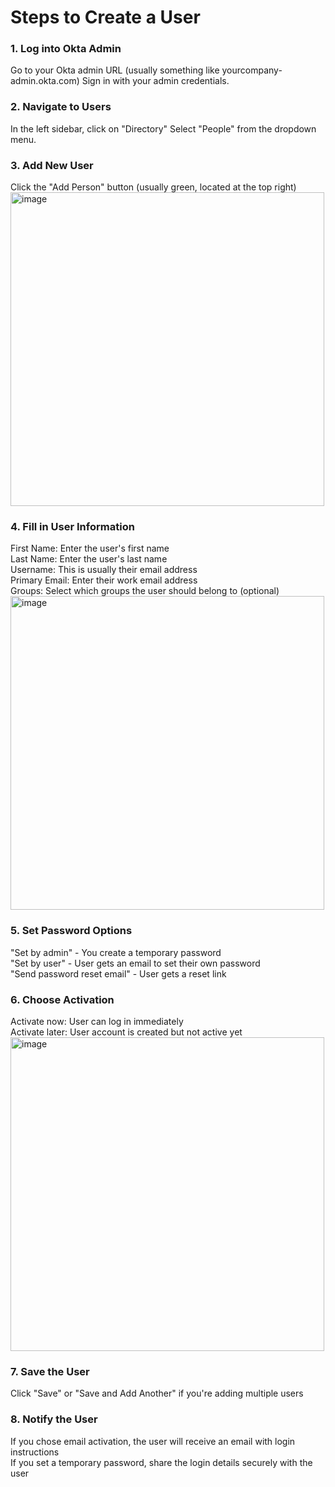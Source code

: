 # Steps to Create a User
### 1. Log into Okta Admin
Go to your Okta admin URL (usually something like yourcompany-admin.okta.com)
Sign in with your admin credentials.

### 2. Navigate to Users
In the left sidebar, click on "Directory"
Select "People" from the dropdown menu.

### 3. Add New User
Click the "Add Person" button (usually green, located at the top right)
<img width="502" height="502" alt="image" src="https://github.com/user-attachments/assets/edabf314-d854-474a-b652-90b158e32f3c" />


### 4. Fill in User Information
   
First Name: Enter the user's first name  
Last Name: Enter the user's last name  
Username: This is usually their email address  
Primary Email: Enter their work email address  
Groups: Select which groups the user should belong to (optional)  
<img width="502" height="502" alt="image" src="https://github.com/user-attachments/assets/c83ebe02-11fb-49e1-97e9-30e15fa1fd70" />

### 5. Set Password Options
"Set by admin" - You create a temporary password  
"Set by user" - User gets an email to set their own password  
"Send password reset email" - User gets a reset link  

### 6. Choose Activation
Activate now: User can log in immediately  
Activate later: User account is created but not active yet  
<img width="502" height="502" alt="image" src="https://github.com/user-attachments/assets/78e1fad8-7f69-4a59-acbc-4cfbe463e247" />

### 7. Save the User
Click "Save" or "Save and Add Another" if you're adding multiple users

### 8. Notify the User
If you chose email activation, the user will receive an email with login instructions  
If you set a temporary password, share the login details securely with the user  
